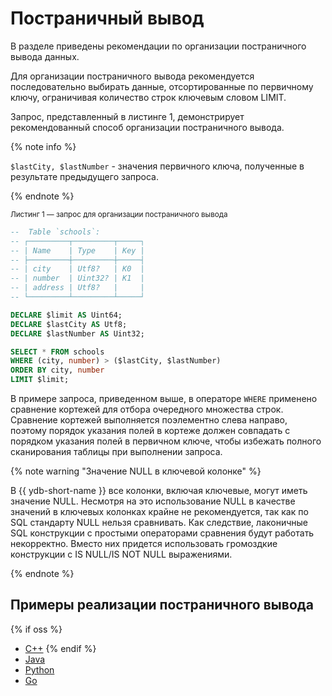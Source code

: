 # Постраничный вывод

В разделе приведены рекомендации по организации постраничного вывода данных.

Для организации постраничного вывода рекомендуется последовательно выбирать данные, отсортированные по первичному ключу, ограничивая количество строк ключевым словом LIMIT.

Запрос, представленный в листинге 1, демонстрирует рекомендованный способ организации постраничного вывода.

{% note info %}

`$lastCity, $lastNumber` - значения первичного ключа, полученные в результате предыдущего запроса.

{% endnote %}

<small>Листинг 1 — запрос для организации постраничного вывода</small>

```sql
--  Table `schools`:
-- ┌─────────┬─────────┬─────┐
-- | Name    | Type    | Key |
-- ├─────────┼─────────┼─────┤
-- | city    | Utf8?   | K0  |
-- | number  | Uint32? | K1  |
-- | address | Utf8?   |     |
-- └─────────┴─────────┴─────┘

DECLARE $limit AS Uint64;
DECLARE $lastCity AS Utf8;
DECLARE $lastNumber AS Uint32;

SELECT * FROM schools
WHERE (city, number) > ($lastCity, $lastNumber)
ORDER BY city, number
LIMIT $limit;
```

В примере запроса, приведенном выше, в операторе `WHERE` применено сравнение кортежей для отбора очередного множества строк. Сравнение кортежей выполняется поэлементно слева направо, поэтому порядок указания полей в кортеже должен совпадать с порядком указания полей в первичном ключе, чтобы избежать полного сканирования таблицы при выполнении запроса.

{% note warning "Значение NULL в ключевой колонке" %}

В {{ ydb-short-name }} все колонки, включая ключевые, могут иметь значение NULL. Несмотря на это использование NULL в качестве значений в ключевых колонках крайне не рекомендуется, так как по SQL стандарту NULL нельзя сравнивать. Как следствие, лаконичные SQL конструкции с простыми операторами сравнения будут работать некорректно. Вместо них придется использовать громоздкие конструкции с IS NULL/IS NOT NULL выражениями.

{% endnote %}

## Примеры реализации постраничного вывода

{% if oss %}
* [C++](https://github.com/ydb-platform/ydb/tree/main/ydb/public/sdk/cpp/examples/pagination)
{% endif %}
* [Java](https://github.com/ydb-platform/ydb-java-examples/tree/master/ydb-cookbook/src/main/java/tech/ydb/examples/pagination)
* [Python](https://github.com/ydb-platform/ydb-python-sdk/tree/main/examples/pagination)
* [Go](https://github.com/ydb-platform/ydb-go-examples/tree/master/pagination)
